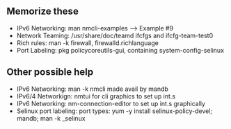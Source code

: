 ## Memorize these
- IPv6 Networking: man nmcli-examples --> Example #9
- Network Teaming: /usr/share/doc/teamd ifcfgs and ifcfg-team-test0
- Rich rules: man -k firewall, firewalld.richlanguage
- Port Labeling: pkg policycoreutils-gui, containing system-config-selinux


## Other possible help
- IPv6 Networking: man -k nmcli made avail by mandb
- IPv6/4 Networkign: nmtui for cli graphics to set up int.s
- IPv6 Networking: nm-connection-editor to set up int.s graphically
- Selinux port labeling: port types: yum -y install selinux-policy-devel; mandb; man -k _selinux
